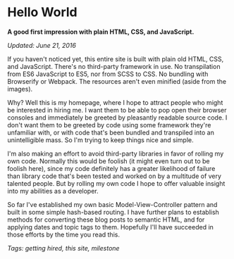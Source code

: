 # Hello World

**A good first impression with plain HTML, CSS, and JavaScript.**

*Updated: June 21, 2016*

If you haven't noticed yet, this entire site is built with plain old HTML, CSS, and JavaScript. There's no third-party framework in use. No transpilation from ES6 JavaScript to ES5, nor from SCSS to CSS. No bundling with Browserify or Webpack. The resources aren't even minified (aside from the images).

Why? Well this is my homepage, where I hope to attract people who might be interested in hiring me. I want them to be able to pop open their browser consoles and immediately be greeted by pleasantly readable source code. I don't want them to be greeted by code using some framework they're unfamiliar with, or with code that's been bundled and transpiled into an unintelligible mass. So I'm trying to keep things nice and simple.

I'm also making an effort to avoid third-party libraries in favor of rolling my own code. Normally this would be foolish (it might even turn out to be foolish here), since my code definitely has a greater likelihood of failure than library code that's been tested and worked on by a multitude of very talented people. But by rolling my own code I hope to offer valuable insight into my abilities as a developer.

So far I've established my own basic Model-View-Controller pattern and built in some simple hash-based routing. I have further plans to establish methods for converting these blog posts to semantic HTML, and for applying dates and topic tags to them. Hopefully I'll have succeeded in those efforts by the time you read this.

*Tags: getting hired, this site, milestone*
